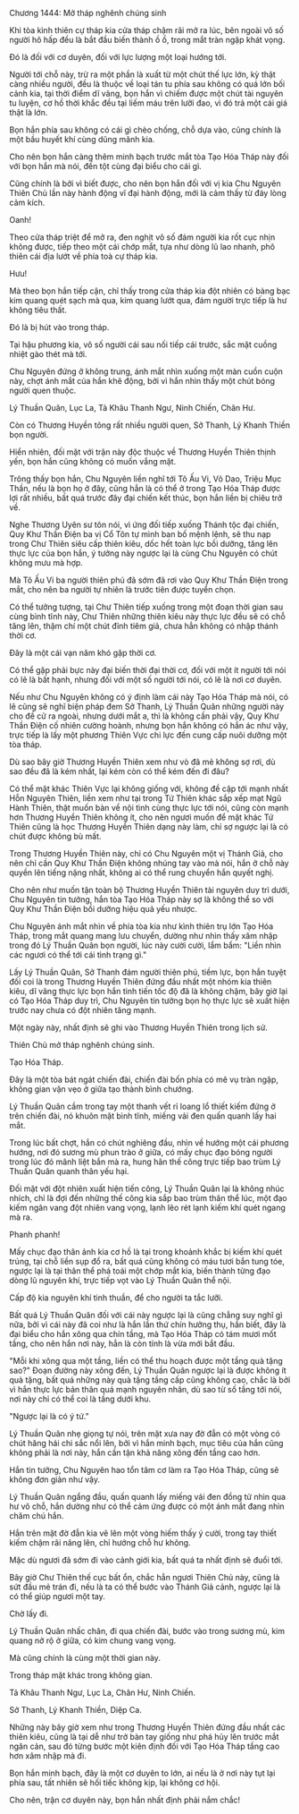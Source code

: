 




Chương 1444: Mở tháp nghênh chúng sinh


Khi tòa kình thiên cự tháp kia cửa tháp chậm rãi mở ra lúc, bên ngoài vô số người hô hấp đều là bắt đầu biến thành ồ ồ, trong mắt tràn ngập khát vọng.

Đó là đối với cơ duyên, đối với lực lượng một loại hướng tới.

Người tới chỗ này, trừ ra một phần là xuất từ một chút thế lực lớn, kỳ thật càng nhiều người, đều là thuộc về loại tán tu phía sau không có quá lớn bối cảnh kia, tại thời điểm dĩ vãng, bọn hắn vì chiếm được một chút tài nguyên tu luyện, cơ hồ thời khắc đều tại liếm máu trên lưỡi đao, vì đó trả một cái giá thật là lớn.

Bọn hắn phía sau không có cái gì chèo chống, chỗ dựa vào, cũng chính là một bầu huyết khí cùng dũng mãnh kia.

Cho nên bọn hắn càng thêm minh bạch trước mắt tòa Tạo Hóa Tháp này đối với bọn hắn mà nói, đến tột cùng đại biểu cho cái gì.

Cũng chính là bởi vì biết được, cho nên bọn hắn đối với vị kia Chu Nguyên Thiên Chủ lần này hành động vĩ đại hành động, mới là cảm thấy từ đáy lòng cảm kích.

Oanh!

Theo cửa tháp triệt để mở ra, đen nghịt vô số đám người kia rốt cục nhịn không được, tiếp theo một cái chớp mắt, tựa như dòng lũ lao nhanh, phô thiên cái địa lướt về phía toà cự tháp kia.

Hưu!

Mà theo bọn hắn tiếp cận, chỉ thấy trong cửa tháp kia đột nhiên có bàng bạc kim quang quét sạch mà qua, kim quang lướt qua, đám người trực tiếp là hư không tiêu thất.

Đó là bị hút vào trong tháp.

Tại hậu phương kia, vô số người cái sau nối tiếp cái trước, sắc mặt cuồng nhiệt gào thét mà tới.

Chu Nguyên đứng ở không trung, ánh mắt nhìn xuống một màn cuồn cuộn này, chợt ánh mắt của hắn khẽ động, bởi vì hắn nhìn thấy một chút bóng người quen thuộc.

Lý Thuần Quân, Lục La, Tả Khâu Thanh Ngư, Ninh Chiến, Chân Hư.

Còn có Thương Huyền tông rất nhiều người quen, Sở Thanh, Lý Khanh Thiền bọn người.

Hiển nhiên, đối mặt với trận này độc thuộc về Thương Huyền Thiên thịnh yến, bọn hắn cũng không có muốn vắng mặt.

Trông thấy bọn hắn, Chu Nguyên liền nghĩ tới Tô Ấu Vi, Võ Dao, Triệu Mục Thần, nếu là bọn họ ở đây, cũng hẳn là có thể ở trong Tạo Hóa Tháp được lợi rất nhiều, bất quá trước đây đại chiến kết thúc, bọn hắn liền bị chiêu trở về.

Nghe Thương Uyên sư tôn nói, vì ứng đối tiếp xuống Thánh tộc đại chiến, Quy Khư Thần Điện ba vị Cổ Tôn tự mình ban bố mệnh lệnh, sẽ thu nạp trong Chư Thiên siêu cấp thiên kiêu, dốc hết toàn lực bồi dưỡng, tăng lên thực lực của bọn hắn, ý tưởng này ngược lại là cùng Chu Nguyên có chút không mưu mà hợp.

Mà Tô Ấu Vi ba người thiên phú đã sớm đã rơi vào Quy Khư Thần Điện trong mắt, cho nên ba người tự nhiên là trước tiên được tuyển chọn.

Có thể tưởng tượng, tại Chư Thiên tiếp xuống trong một đoạn thời gian sau cùng bình tĩnh này, Chư Thiên những thiên kiêu này thực lực đều sẽ có chỗ tăng lên, thậm chí một chút đỉnh tiêm giả, chưa hẳn không có nhập thánh thời cơ.

Đây là một cái vạn năm khó gặp thời cơ.

Có thể gặp phải bực này đại biến thời đại thời cơ, đối với một ít người tới nói có lẽ là bất hạnh, nhưng đối với một số người tới nói, có lẽ là nơi cơ duyên.

Nếu như Chu Nguyên không có ý định làm cái này Tạo Hóa Tháp mà nói, có lẽ cũng sẽ nghĩ biện pháp đem Sở Thanh, Lý Thuần Quân những người này cho đề cử ra ngoài, nhưng dưới mắt a, thì là không cần phải vậy, Quy Khư Thần Điện cố nhiên cường hoành, nhưng bọn hắn không có hắn ác như vậy, trực tiếp là lấy một phương Thiên Vực chi lực đến cung cấp nuôi dưỡng một tòa tháp.

Dù sao bây giờ Thương Huyền Thiên xem như vò đã mẻ không sợ rơi, dù sao đều đã là kém nhất, lại kém còn có thể kém đến đi đâu?

Có thể mặt khác Thiên Vực lại không giống với, không đề cập tới mạnh nhất Hỗn Nguyên Thiên, liền xem như tại trong Tứ Thiên khác sắp xếp mạt Ngũ Hành Thiên, thật muốn bàn về nội tình cùng thực lực tới nói, cũng còn mạnh hơn Thương Huyền Thiên không ít, cho nên ngươi muốn để mặt khác Tứ Thiên cũng là học Thương Huyền Thiên dạng này làm, chỉ sợ ngược lại là có chút được không bù mất.

Trong Thương Huyền Thiên này, chỉ có Chu Nguyên một vị Thánh Giả, cho nên chỉ cần Quy Khư Thần Điện không nhúng tay vào mà nói, hắn ở chỗ này quyền lên tiếng nặng nhất, không ai có thể rung chuyển hắn quyết nghị.

Cho nên như muốn tận toàn bộ Thương Huyền Thiên tài nguyên duy trì dưới, Chu Nguyên tin tưởng, hắn tòa Tạo Hóa Tháp này sợ là không thể so với Quy Khư Thần Điện bồi dưỡng hiệu quả yếu nhược.

Chu Nguyên ánh mắt nhìn về phía tòa kia như kình thiên trụ lớn Tạo Hóa Tháp, trong mắt quang mang lưu chuyển, dường như nhìn thấy xâm nhập trong đó Lý Thuần Quân bọn người, lúc này cười cười, lẩm bẩm: "Liền nhìn các ngươi có thể tới cái tình trạng gì."

Lấy Lý Thuần Quân, Sở Thanh đám người thiên phú, tiềm lực, bọn hắn tuyệt đối coi là trong Thương Huyền Thiên đứng đầu nhất một nhóm kia thiên kiêu, dĩ vãng thực lực bọn hắn tinh tiến tốc độ đã là không chậm, bây giờ lại có Tạo Hóa Tháp duy trì, Chu Nguyên tin tưởng bọn họ thực lực sẽ xuất hiện trước nay chưa có đột nhiên tăng mạnh.

Một ngày này, nhất định sẽ ghi vào Thương Huyền Thiên trong lịch sử.

Thiên Chủ mở tháp nghênh chúng sinh.

Tạo Hóa Tháp.

Đây là một tòa bát ngát chiến đài, chiến đài bốn phía có mê vụ tràn ngập, không gian vặn vẹo ở giữa tạo thành bình chướng.

Lý Thuần Quân cầm trong tay một thanh vết rỉ loang lổ thiết kiếm đứng ở trên chiến đài, nó khuôn mặt bình tĩnh, miếng vải đen quấn quanh lấy hai mắt.

Trong lúc bất chợt, hắn có chút nghiêng đầu, nhìn về hướng một cái phương hướng, nơi đó sương mù phun trào ở giữa, có mấy chục đạo bóng người trong lúc đó mãnh liệt bắn mà ra, hung hãn thế công trực tiếp bao trùm Lý Thuần Quân quanh thân yếu hại.

Đối mặt với đột nhiên xuất hiện tiến công, Lý Thuần Quân lại là không nhúc nhích, chỉ là đợi đến những thế công kia sắp bao trùm thân thể lúc, một đạo kiếm ngân vang đột nhiên vang vọng, lạnh lẽo rét lạnh kiếm khí quét ngang mà ra.

Phanh phanh!

Mấy chục đạo thân ảnh kia cơ hồ là tại trong khoảnh khắc bị kiếm khí quét trúng, tại chỗ liền sụp đổ ra, bất quá cũng không có máu tươi bắn tung tóe, ngược lại là tại thân thể phá toái một chớp mắt kia, biến thành từng đạo dòng lũ nguyên khí, trực tiếp vọt vào Lý Thuần Quân thể nội.

Cấp độ kia nguyên khí tinh thuần, để cho người ta tắc lưỡi.

Bất quá Lý Thuần Quân đối với cái này ngược lại là cũng chẳng suy nghĩ gì nữa, bởi vì cái này đã coi như là hắn lần thứ chín hưởng thụ, hắn biết, đây là đại biểu cho hắn xông qua chín tầng, mà Tạo Hóa Tháp có tám mươi mốt tầng, cho nên hắn nơi này, hẳn là còn tính là vừa mới bắt đầu.

"Mỗi khi xông qua một tầng, liền có thể thu hoạch được một tầng quà tặng sao?" Đoạn đường này xông đến, Lý Thuần Quân ngược lại là được không ít quà tặng, bất quá những này quà tặng tầng cấp cũng không cao, chắc là bởi vì hắn thực lực bản thân quá mạnh nguyên nhân, dù sao từ số tầng tới nói, nơi này chỉ có thể coi là tầng dưới khu.

"Ngược lại là có ý tứ."

Lý Thuần Quân nhẹ giọng tự nói, trên mặt xưa nay đờ đẫn có một vòng có chút hăng hái chi sắc nổi lên, bởi vì hắn minh bạch, mục tiêu của hắn cũng không phải là nơi này, hắn cần tận khả năng xông đến tầng cao hơn.

Hắn tin tưởng, Chu Nguyên hao tổn tâm cơ làm ra Tạo Hóa Tháp, cũng sẽ không đơn giản như vậy.

Lý Thuần Quân ngẩng đầu, quấn quanh lấy miếng vải đen đồng tử nhìn qua hư vô chỗ, hắn dường như có thể cảm ứng được có một ánh mắt đang nhìn chăm chú hắn.

Hắn trên mặt đờ đẫn kia vẽ lên một vòng hiếm thấy ý cười, trong tay thiết kiếm chậm rãi nâng lên, chỉ hướng chỗ hư không.

Mặc dù ngươi đã sớm đi vào cảnh giới kia, bất quá ta nhất định sẽ đuổi tới.

Bây giờ Chư Thiên thế cục bất ổn, chắc hẳn ngươi Thiên Chủ này, cũng là sứt đầu mẻ trán đi, nếu là ta có thể bước vào Thánh Giả cảnh, ngược lại là có thể giúp ngươi một tay.

Chờ lấy đi.

Lý Thuần Quân nhấc chân, đi qua chiến đài, bước vào trong sương mù, kim quang nở rộ ở giữa, có kim chung vang vọng.

Mà cũng chính là cùng một thời gian này.

Trong tháp mặt khác trong không gian.

Tả Khâu Thanh Ngư, Lục La, Chân Hư, Ninh Chiến.

Sở Thanh, Lý Khanh Thiền, Diệp Ca.

Những này bây giờ xem như trong Thương Huyền Thiên đứng đầu nhất các thiên kiêu, cũng là tại dễ như trở bàn tay giống như phá hủy lên trước mắt ngăn cản, sau đó từng bước một kiên định đối với Tạo Hóa Tháp tầng cao hơn xâm nhập mà đi.

Bọn hắn minh bạch, đây là một cơ duyên to lớn, ai nếu là ở nơi này tụt lại phía sau, tất nhiên sẽ hối tiếc không kịp, lại không cơ hội.

Cho nên, trận cơ duyên này, bọn hắn nhất định phải nắm chắc!




